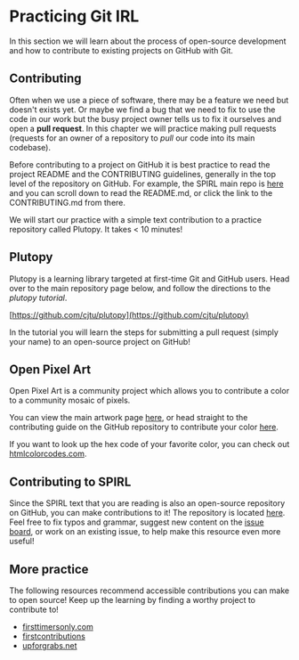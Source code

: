 # Practicing Git IRL

In this section we will learn about the process of open-source development and how to contribute to existing projects on GitHub with Git.

## Contributing

Often when we use a piece of software, there may be a feature we need but doesn't exists yet. Or maybe we find a bug that we need to fix to use the code in our work but the busy project owner tells us to fix it ourselves and open a **pull request**. In this chapter we will practice making pull requests (requests for an owner of a repository to *pull* our code into its main codebase).

Before contributing to a project on GitHub it is best practice to read the project README and the CONTRIBUTING guidelines, generally in the top level of the repository on GitHub. For example, the SPIRL main repo is [here](https://github.com/cjtu/spirl) and you can scroll down to read the README.md, or click the link to the CONTRIBUTING.md from there.

We will start our practice with a simple text contribution to a practice repository called Plutopy. It takes < 10 minutes!

## Plutopy

Plutopy is a learning library targeted at first-time Git and GitHub users. Head over to the main repository page below, and follow the directions to the *plutopy tutorial*.

[https://github.com/cjtu/plutopy](https://github.com/cjtu/plutopy)

In the tutorial you will learn the steps for submitting a pull request (simply your name) to an open-source project on GitHub!

## Open Pixel Art

Open Pixel Art is a community project which allows you to contribute a color to a community mosaic of pixels.

You can view the main artwork page [here](https://open-pixel-art.com/), or head straight to the contributing guide on the GitHub repository to contribute your color [here](https://github.com/twilio-labs/open-pixel-art/blob/master/CONTRIBUTING.md).

If you want to look up the hex code of your favorite color, you can check out [htmlcolorcodes.com](https://htmlcolorcodes.com/color-picker/).

## Contributing to SPIRL

Since the SPIRL text that you are reading is also an open-source repository on GitHub, you can make contributions to it! The repository is located [here](https://github.com/cjtu/spirl). Feel free to fix typos and grammar, suggest new content on the [issue board](https://github.com/cjtu/spirl/issues), or work on an existing issue, to help make this resource even more useful!

## More practice

The following resources recommend accessible contributions you can make to open source! Keep up the learning by finding a worthy project to contribute to!

- [firsttimersonly.com](https://www.firsttimersonly.com/)
- [firstcontributions](https://github.com/firstcontributions/first-contributions)
- [upforgrabs.net](https://up-for-grabs.net)

